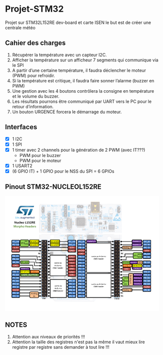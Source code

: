 # Projet-STM32
Projet sur STM32L152RE dev-board et carte ISEN
le but est de créer une centrale météo

## Cahier des charges
1.	Récupérer la température avec un capteur I2C.
2.	Afficher la température sur un afficheur 7 segments qui communique via le SPI
3.	A partir d’une certaine température, il faudra déclencher le moteur (PWM) pour refroidir.
4.	Si la température est critique, il faudra faire sonner l’alarme (buzzer en PWM)
5.	Une gestion avec les 4 boutons contrôlera la consigne en température et le volume du buzzer.
6.	Les résultats pourrons être communiqué par UART vers le PC pour le retour d’information.
7.	Un bouton URGENCE forcera le démarrage du moteur.

## Interfaces
- [x] 1 I2C
- [x] 1 SPI
- [x] 1 timer avec 2 channels pour la génération de 2 PWM (avec IT???)
	* PWM pour le buzzer
	* PWM pour le moteur
- [x] 1 USART2
- [x] (6 GPIO IT) + 1 GPIO pour le NSS du SPI = 6 GPIOs
## Pinout STM32-NUCLEOL152RE

![50% center](https://github.com/ZeJackOfSpades/Projet-STM32/blob/master/Documentation/Doc%20ST/nucleo64_revc_l152re_pinout.png)

## NOTES
1. Attention aux niveaux de priorités !!! 
2. Attention la taille des registres n'est pas la même il vaut mieux lire registre par registre sans demander à tout lire !!!


